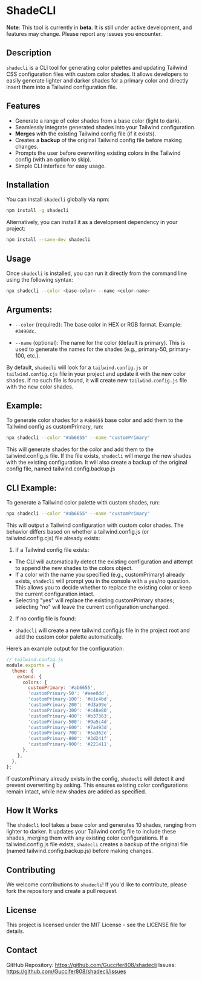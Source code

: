 # ShadeCLI

**Note**: This tool is currently in **beta**. It is still under active development, and features may change. Please report any issues you encounter.

## Description

`shadecli` is a CLI tool for generating color palettes and updating Tailwind CSS configuration files with custom color shades. It allows developers to easily generate lighter and darker shades for a primary color and directly insert them into a Tailwind configuration file.

## Features

- Generate a range of color shades from a base color (light to dark).
- Seamlessly integrate generated shades into your Tailwind configuration.
- **Merges** with the existing Tailwind config file (if it exists).
- Creates a **backup** of the original Tailwind config file before making changes.
- Prompts the user before overwriting existing colors in the Tailwind config (with an option to skip).
- Simple CLI interface for easy usage.

## Installation

You can install `shadecli` globally via npm:

```bash
npm install -g shadecli
```

Alternatively, you can install it as a development dependency in your project:

```bash
npm install --save-dev shadecli
```

## Usage

Once `shadecli` is installed, you can run it directly from the command line using the following syntax:

```bash
npx shadecli --color <base-color> --name <color-name>
```

## Arguments:

- `--color` (required): The base color in HEX or RGB format. Example: `#3490dc`.

- `--name` (optional): The name for the color (default is primary). This is used to generate the names for the shades (e.g., primary-50, primary-100, etc.).

By default, `shadecli` will look for a `tailwind.config.js` or `tailwind.config.cjs` file in your project and update it with the new color shades. If no such file is found, it will create new `tailwind.config.js` file with the new color shades.

## Example:

To generate color shades for a `#ab6655` base color and add them to the Tailwind config as customPrimary, run:

```bash
npx shadecli --color "#ab6655" --name "customPrimary"
```

This will generate shades for the color and add them to the tailwind.config.js file. If the file exists, `shadecli` will merge the new shades with the existing configuration. It will also create a backup of the original config file, named tailwind.config.backup.js

## CLI Example:

To generate a Tailwind color palette with custom shades, run:

```bash
npx shadecli --color "#ab6655" --name "customPrimary"
```

This will output a Tailwind configuration with custom color shades. The behavior differs based on whether a tailwind.config.js (or tailwind.config.cjs) file already exists:

1. If a Tailwind config file exists:

- The CLI will automatically detect the existing configuration and attempt to append the new shades to the colors object.
- If a color with the name you specified (e.g., customPrimary) already exists, `shadecli` will prompt you in the console with a yes/no question. This allows you to decide whether to replace the existing color or keep the current configuration intact.
- Selecting "yes" will replace the existing customPrimary shades; selecting "no" will leave the current configuration unchanged.

2. If no config file is found:

- `shadecli` will create a new tailwind.config.js file in the project root and add the custom color palette automatically.

Here’s an example output for the configuration:

```js
// tailwind.config.js
module.exports = {
  theme: {
    extend: {
      colors: {
        customPrimary: '#ab6655',
        'customPrimary-50': '#eee0dd',
        'customPrimary-100': '#e1c4bd',
        'customPrimary-200': '#d3a99e',
        'customPrimary-300': '#c48e80',
        'customPrimary-400': '#b37363',
        'customPrimary-500': '#9a5c4d',
        'customPrimary-600': '#7a493d',
        'customPrimary-700': '#5a362e',
        'customPrimary-800': '#3d241f',
        'customPrimary-900': '#221411',
      },
    },
  },
};
```

If customPrimary already exists in the config, `shadecli` will detect it and prevent overwriting by asking. This ensures existing color configurations remain intact, while new shades are added as specified.

## How It Works

The `shadecli` tool takes a base color and generates 10 shades, ranging from lighter to darker.
It updates your Tailwind config file to include these shades, merging them with any existing color configurations.
If a tailwind.config.js file exists, `shadecli` creates a backup of the original file (named tailwind.config.backup.js) before making changes.

## Contributing

We welcome contributions to `shadecli`! If you'd like to contribute, please fork the repository and create a pull request.

## License

This project is licensed under the MIT License - see the LICENSE file for details.

## Contact

GitHub Repository: https://github.com/Guccifer808/shadecli
Issues: https://github.com/Guccifer808/shadecli/issues
